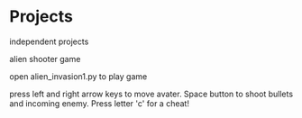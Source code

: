 # Projects
independent projects

alien shooter game

open alien_invasion1.py to play game

press left and right arrow keys to move avater.
Space button to shoot bullets and incoming enemy.
Press letter 'c' for a cheat!
